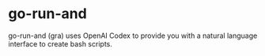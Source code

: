 # go-run-and

go-run-and (gra) uses OpenAI Codex to provide you with a natural language interface to create bash scripts.